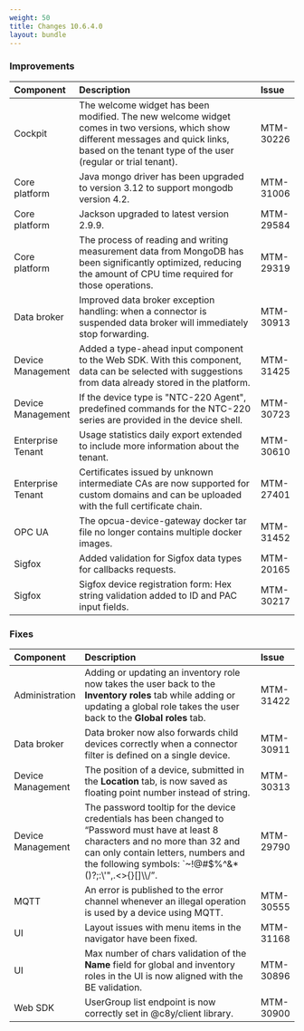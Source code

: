 ```yaml
---
weight: 50
title: Changes 10.6.4.0
layout: bundle
---
```


### Improvements

<table>
<colgroup>
   <col style="width: 15%;">
   <col style="width: 70%;">
   <col style="width: 15 %;">
</colgroup><thead>
<tr>
<th style="text-align:left">Component</th>
<th style="text-align:left">Description</th>
<th style="text-align:left">Issue</th>
</tr>
</thead>
<tbody>
<tr>
<td>
Cockpit</td>
<td> The welcome widget has been modified. The new welcome widget comes in two versions, which show different messages and quick links, based on the tenant type of the user (regular or trial tenant).</td>
<td>
MTM-30226</td>
</tr>
<tr>
<td>
Core platform</td>
<td> Java mongo driver has been upgraded to version 3.12 to support mongodb version 4.2.</td>
<td>
MTM-31006</td>
</tr>
<tr>
<td>
Core platform</td>
<td>  Jackson upgraded to latest version 2.9.9.</td>
<td>
MTM-29584</td>
</tr>
<tr>
<td>
Core platform</td>
<td>  The process of reading and writing measurement data from MongoDB has been significantly optimized, reducing the amount of CPU time required for those operations.</td>
<td>
MTM-29319</td>
</tr>
<tr>
<td>Data broker</td>
<td>Improved data broker exception handling: when a connector is suspended data broker will immediately stop forwarding.</td>
<td>
MTM-30913</td>
</tr>
<tr>
<td>
Device Management</td>
<td>Added a type-ahead input component to the Web SDK. With this component, data can be selected with suggestions from data already stored in the platform.</td>
<td>
MTM-31425</td>
</tr>
<tr>
<td>
Device Management</td>
<td>   If the device type is "NTC-220 Agent", predefined commands for the NTC-220 series are provided in the device shell.</td>
<td>
MTM-30723</td>
</tr>
<tr>
<td>
Enterprise Tenant</td>
<td> Usage statistics daily export extended to include more information about the tenant.</td>
<td>
MTM-30610</td>
</tr>
<tr>
<td>
Enterprise Tenant</td>
<td>Certificates issued by unknown intermediate CAs are now supported for custom domains and can be uploaded with the full certificate chain.</td>
<td>
MTM-27401</td>
</tr>
<tr>
<td>
OPC UA</td>
<td> The opcua-device-gateway docker tar file no longer contains multiple docker images.</td>
<td>
MTM-31452</td>
</tr>
<tr>
<td>
Sigfox</td>
<td>Added validation for Sigfox data types for callbacks requests.</td>
<td>
MTM-20165</td>
</tr>
<tr>
<td>
Sigfox</td>
<td> Sigfox device registration form: Hex string validation added to ID and PAC input fields. </td>
<td>
MTM-30217</td>
</tr>
</tbody></table>


### Fixes

<table>
<colgroup>
   <col style="width: 15%;">
   <col style="width: 70%;">
   <col style="width: 15 %;">
</colgroup><thead>
<tr>
<th style="text-align:left">Component</th>
<th style="text-align:left">Description</th>
<th style="text-align:left">Issue</th>
</tr>
</thead>
<tbody>
<tr>
<td>
Administration</td>
<td> Adding or updating an inventory role now takes the user back to the <b>Inventory roles</b> tab while adding or updating a global role takes the user back to the <b>Global roles</b> tab.</td>
<td>
MTM-31422</td>
</tr>
<tr>
<td>
Data broker</td>
<td>Data broker now also forwards child devices correctly when a connector filter is defined on a single device.</td>
<td>
MTM-30911</td>
</tr>
<tr>
<td>
Device Management</td>
<td> The position of a device, submitted in the <b>Location</b> tab, is now saved as floating point number instead of string.</td>
<td>
MTM-30313</td>
</tr>
<tr>
<td>
Device Management</td>
<td> The password tooltip for the device credentials has been changed  to “Password must have at least 8 characters and no more than 32 and can only contain letters, numbers and the following symbols: `~!@#$%^&amp;*()?;:\'",.&lt;&gt;{}[]\\/”. </td>
<td>
MTM-29790</td>
</tr>
<tr>
<td>
MQTT</td>
<td>An error is published to the error channel whenever an illegal operation is used by a device using MQTT.</td>
<td>
MTM-30555</td>
</tr>
<tr>
<td>
UI</td>
<td> Layout issues with menu items in the navigator have been fixed.</td>
<td>
MTM-31168</td>
</tr>
<tr>
<td>
UI</td>
<td>Max number of chars validation of the <b>Name</b> field for global and inventory roles in the UI is now aligned with the BE validation.</td>
<td>
MTM-30896</td>
</tr>
<tr>
<td>
Web SDK</td>
<td>UserGroup list endpoint is now correctly set in @c8y/client library.</td>
<td>
MTM-30900</td>
</tr>
</tbody></table>
